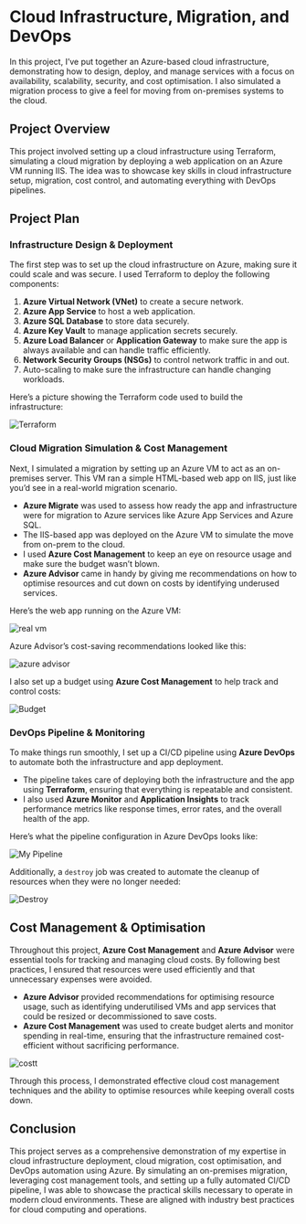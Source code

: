 
# Cloud Infrastructure, Migration, and DevOps

In this project, I’ve put together an Azure-based cloud infrastructure, demonstrating how to design, deploy, and manage services with a focus on availability, scalability, security, and cost optimisation. I also simulated a migration process to give a feel for moving from on-premises systems to the cloud. 

## Project Overview

This project involved setting up a cloud infrastructure using Terraform, simulating a cloud migration by deploying a web application on an Azure VM running IIS. The idea was to showcase key skills in cloud infrastructure setup, migration, cost control, and automating everything with DevOps pipelines.

## Project Plan

### Infrastructure Design & Deployment

The first step was to set up the cloud infrastructure on Azure, making sure it could scale and was secure. I used Terraform to deploy the following components:

1. **Azure Virtual Network (VNet)** to create a secure network.
2. **Azure App Service** to host a web application.
3. **Azure SQL Database** to store data securely.
4. **Azure Key Vault** to manage application secrets securely.
5. **Azure Load Balancer** or **Application Gateway** to make sure the app is always available and can handle traffic efficiently.
6. **Network Security Groups (NSGs)** to control network traffic in and out.
7. Auto-scaling to make sure the infrastructure can handle changing workloads.

Here’s a picture showing the Terraform code used to build the infrastructure:

![Terraform](https://github.com/user-attachments/assets/399ce5d4-f932-4ca1-8e64-5c9a6fa39047)

### Cloud Migration Simulation & Cost Management

Next, I simulated a migration by setting up an Azure VM to act as an on-premises server. This VM ran a simple HTML-based web app on IIS, just like you’d see in a real-world migration scenario.

- **Azure Migrate** was used to assess how ready the app and infrastructure were for migration to Azure services like Azure App Services and Azure SQL.
- The IIS-based app was deployed on the Azure VM to simulate the move from on-prem to the cloud.
- I used **Azure Cost Management** to keep an eye on resource usage and make sure the budget wasn’t blown.
- **Azure Advisor** came in handy by giving me recommendations on how to optimise resources and cut down on costs by identifying underused services.

Here’s the web app running on the Azure VM:

![real vm](https://github.com/user-attachments/assets/a2579dec-f7ec-4707-a65a-c393aa806369)

Azure Advisor’s cost-saving recommendations looked like this:

![azure advisor](https://github.com/user-attachments/assets/fbc030d8-eee3-41a1-82b4-900ed168b63c)

I also set up a budget using **Azure Cost Management** to help track and control costs:

![Budget](https://github.com/user-attachments/assets/bb3f7039-b3a2-47cd-ac47-89aebf34c9ab)

### DevOps Pipeline & Monitoring

To make things run smoothly, I set up a CI/CD pipeline using **Azure DevOps** to automate both the infrastructure and app deployment.

- The pipeline takes care of deploying both the infrastructure and the app using **Terraform**, ensuring that everything is repeatable and consistent.
- I also used **Azure Monitor** and **Application Insights** to track performance metrics like response times, error rates, and the overall health of the app.

Here’s what the pipeline configuration in Azure DevOps looks like:

![My Pipeline](https://github.com/user-attachments/assets/16d3f703-319f-4a7f-bd9e-d048e8412532)

Additionally, a `destroy` job was created to automate the cleanup of resources when they were no longer needed:

![Destroy](https://github.com/user-attachments/assets/53f046b6-ea72-48fc-b335-3ae3230351b6)

## Cost Management & Optimisation

Throughout this project, **Azure Cost Management** and **Azure Advisor** were essential tools for tracking and managing cloud costs. By following best practices, I ensured that resources were used efficiently and that unnecessary expenses were avoided.

- **Azure Advisor** provided recommendations for optimising resource usage, such as identifying underutilised VMs and app services that could be resized or decommissioned to save costs.
- **Azure Cost Management** was used to create budget alerts and monitor spending in real-time, ensuring that the infrastructure remained cost-efficient without sacrificing performance.

![costt](https://github.com/user-attachments/assets/ac741ea6-b9aa-4ac5-a0d5-e28e14cbe431)

Through this process, I demonstrated effective cloud cost management techniques and the ability to optimise resources while keeping overall costs down.

## Conclusion

This project serves as a comprehensive demonstration of my expertise in cloud infrastructure deployment, cloud migration, cost optimisation, and DevOps automation using Azure. By simulating an on-premises migration, leveraging cost management tools, and setting up a fully automated CI/CD pipeline, I was able to showcase the practical skills necessary to operate in modern cloud environments. These are aligned with industry best practices for cloud computing and operations.

